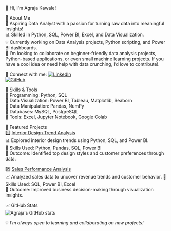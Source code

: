 👋 Hi, I'm Agraja Kawale!  

🌟 About Me  
🎯 Aspiring Data Analyst with a passion for turning raw data into meaningful insights!  
📊 Skilled in Python, SQL, Power BI, Excel, and Data Visualization.  
💡 Currently working on Data Analysis projects, Python scripting, and Power BI dashboards.  
📍 I’m looking to collaborate on beginner-friendly data analysis projects, Python-based applications, or even small machine learning projects. If you have a cool idea or need help with data crunching, I’d love to contribute!.  

🔗 Connect with me: 
[![LinkedIn](https://img.shields.io/badge/LinkedIn-Agraja_Kawale-blue?logo=linkedin)](https://www.linkedin.com/in/agraja-kawale-9b182326a/)  
[![GitHub](https://img.shields.io/badge/GitHub-Agraja2731-black?logo=github)](https://github.com/Agraja2731)  


🚀 Skills & Tools  
🔹 Programming: Python, SQL  
🔹 Data Visualization: Power BI, Tableau, Matplotlib, Seaborn  
🔹 Data Manipulation: Pandas, NumPy  
🔹 Databases: MySQL, PostgreSQL  
🔹 Tools: Excel, Jupyter Notebook, Google Colab  

 📌 Featured Projects  
 1️⃣ [Interior Design Trend Analysis](https://github.com/Agraja2731/Interior_Design_Analysis)  
📊 Explored interior design trends using Python, SQL, and Power BI.  
🔹 Skills Used: Python, Pandas, SQL, Power BI  
🔹 Outcome: Identified top design styles and customer preferences through data.  

 2️⃣ [Sales Performance Analysis](https://github.com/Agraja2731/Sales_Performance_Analysis)  
📈 Analyzed sales data to uncover revenue trends and customer behavior. 
🔹 Skills Used: SQL, Power BI, Excel  
🔹 Outcome: Improved business decision-making through visualization insights.  

 📈 GitHub Stats  
![Agraja's GitHub stats](https://github-readme-stats.vercel.app/api?username=Agraja2731&show_icons=true&theme=radical)  



💡 *I’m always open to learning and collaborating on new projects!*  
